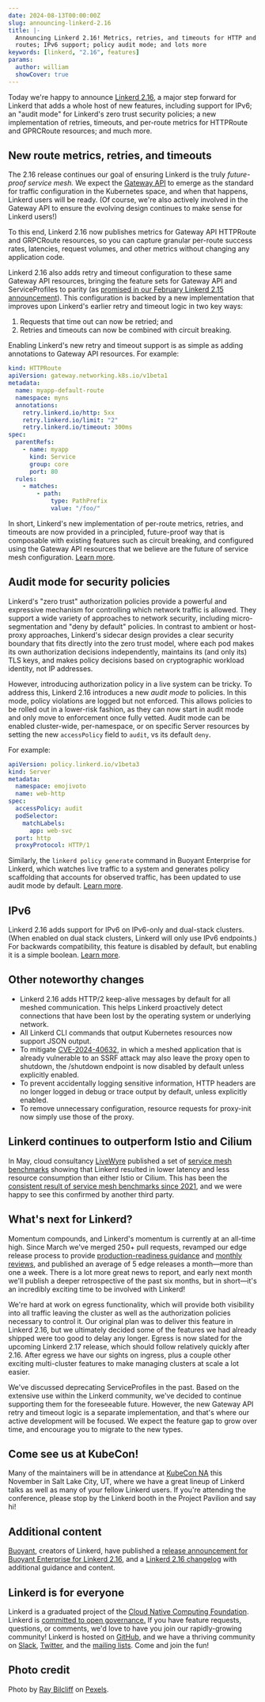 ```yaml
---
date: 2024-08-13T00:00:00Z
slug: announcing-linkerd-2.16
title: |-
  Announcing Linkerd 2.16! Metrics, retries, and timeouts for HTTP and gRPC
  routes; IPv6 support; policy audit mode; and lots more
keywords: [linkerd, "2.16", features]
params:
  author: william
  showCover: true
---
```


Today we're happy to announce [Linkerd 2.16](/releases/#linkerd-216), a major
step forward for Linkerd that adds a whole host of new features, including
support for IPv6; an "audit mode" for Linkerd's zero trust security policies; a
new implementation of retries, timeouts, and per-route metrics for HTTPRoute and
GPRCRoute resources; and much more.

## New route metrics, retries, and timeouts

The 2.16 release continues our goal of ensuring Linkerd is the truly
_future-proof service mesh._ We expect the
[Gateway API](https://gateway-api.sigs.k8s.io/) to emerge as the standard for
traffic configuration in the Kubernetes space, and when that happens, Linkerd
users will be ready. (Of course, we're also actively involved in the Gateway API
to ensure the evolving design continues to make sense for Linkerd users!)

To this end, Linkerd 2.16 now publishes metrics for Gateway API HTTPRoute and
GRPCRoute resources, so you can capture granular per-route success rates,
latencies, request volumes, and other metrics without changing any application
code.

Linkerd 2.16 also adds retry and timeout configuration to these same Gateway API
resources, bringing the feature sets for Gateway API and ServiceProfiles to
parity (as
[promised in our February Linkerd 2.15 announcement](https://linkerd.io/blog/announcing-linkerd-2.15/)).
This configuration is backed by a new implementation that improves upon
Linkerd's earlier retry and timeout logic in two key ways:

1. Requests that time out can now be retried; and
2. Retries and timeouts can now be combined with circuit breaking.

Enabling Linkerd's new retry and timeout support is as simple as adding
annotations to Gateway API resources. For example:

```yaml
kind: HTTPRoute
apiVersion: gateway.networking.k8s.io/v1beta1
metadata:
  name: myapp-default-route
  namespace: myns
  annotations:
    retry.linkerd.io/http: 5xx
    retry.linkerd.io/limit: "2"
    retry.linkerd.io/timeout: 300ms
spec:
  parentRefs:
    - name: myapp
      kind: Service
      group: core
      port: 80
  rules:
    - matches:
        - path:
            type: PathPrefix
            value: "/foo/"
```

In short, Linkerd's new implementation of per-route metrics, retries, and
timeouts are now provided in a principled, future-proof way that is composable
with existing features such as circuit breaking, and configured using the
Gateway API resources that we believe are the future of service mesh
configuration.
[Learn more](https://linkerd.io/2/features/retries-and-timeouts/).

## Audit mode for security policies

Linkerd's "zero trust" authorization policies provide a powerful and expressive
mechanism for controlling which network traffic is allowed. They support a wide
variety of approaches to network security, including micro-segmentation and
"deny by default" policies. In contrast to ambient or host-proxy approaches,
Linkerd's sidecar design provides a clear security boundary that fits directly
into the zero trust model, where each pod makes its own authorization decisions
independently, maintains its (and only its) TLS keys, and makes policy decisions
based on cryptographic workload identity, not IP addresses.

However, introducing authorization policy in a live system can be tricky. To
address this, Linkerd 2.16 introduces a new _audit mode_ to policies. In this
mode, policy violations are logged but not enforced. This allows policies to be
rolled out in a lower-risk fashion, as they can now start in audit mode and only
move to enforcement once fully vetted. Audit mode can be enabled cluster-wide,
per-namespace, or on specific Server resources by setting the new `accessPolicy`
field to `audit`, vs its default `deny`.

For example:

```yaml
apiVersion: policy.linkerd.io/v1beta3
kind: Server
metadata:
  namespace: emojivoto
  name: web-http
spec:
  accessPolicy: audit
  podSelector:
    matchLabels:
      app: web-svc
  port: http
  proxyProtocol: HTTP/1
```

Similarly, the `linkerd policy generate` command in Buoyant Enterprise for
Linkerd, which watches live traffic to a system and generates policy scaffolding
that accounts for observed traffic, has been updated to use audit mode by
default.
[Learn more](https://docs.buoyant.io/buoyant-enterprise-linkerd/latest/tasks/generating-policy/).

## IPv6

Linkerd 2.16 adds support for IPv6 on IPv6-only and dual-stack clusters. (When
enabled on dual stack clusters, Linkerd will only use IPv6 endpoints.) For
backwards compatibility, this feature is disabled by default, but enabling it is
a simple boolean. [Learn more](https://linkerd.io/2/features/ipv6/).

## Other noteworthy changes

- Linkerd 2.16 adds HTTP/2 keep-alive messages by default for all meshed
  communication. This helps Linkerd proactively detect connections that have
  been lost by the operating system or underlying network.
- All Linkerd CLI commands that output Kubernetes resources now support JSON
  output.
- To mitigate [CVE-2024-40632](https://nvd.nist.gov/vuln/detail/CVE-2024-40632),
  in which a meshed application that is already vulnerable to an SSRF attack may
  also leave the proxy open to shutdown, the /shutdown endpoint is now disabled
  by default unless explicitly enabled.
- To prevent accidentally logging sensitive information, HTTP headers are no
  longer logged in debug or trace output by default, unless explicitly enabled.
- To remove unnecessary configuration, resource requests for proxy-init now
  simply use those of the proxy.

## Linkerd continues to outperform Istio and Cilium

In May, cloud consultancy [LiveWyre](https://livewyer.io/) published a set of
[service mesh benchmarks](https://livewyer.io/blog/2024/05/08/comparison-of-service-meshes/)
showing that Linkerd resulted in lower latency and less resource consumption
than either Istio or Cilium. This has been the
[consistent result of service mesh benchmarks since 2021](https://linkerd.io/2021/05/27/linkerd-vs-istio-benchmarks/),
and we were happy to see this confirmed by another third party.

## What's next for Linkerd?

Momentum compounds, and Linkerd's momentum is currently at an all-time high.
Since March we've merged 250+ pull requests, revamped our edge release process
to provide
[production-readiness guidance](https://github.com/linkerd/linkerd2/releases)
and
[monthly reviews](https://linkerd.io/2024/08/05/linkerd-edge-release-roundup/),
and published an average of 5 edge releases a month—more than one a week. There
is a lot more great news to report, and early next month we'll publish a deeper
retrospective of the past six months, but in short—it's an incredibly exciting
time to be involved with Linkerd!

We're hard at work on egress functionality, which will provide both visibility
into all traffic leaving the cluster as well as the authorization policies
necessary to control it. Our original plan was to deliver this feature in
Linkerd 2.16, but we ultimately decided some of the features we had already
shipped were too good to delay any longer. Egress is now slated for the upcoming
Linkerd 2.17 release, which should follow relatively quickly after 2.16. After
egress we have our sights on ingress, plus a couple other exciting multi-cluster
features to make managing clusters at scale a lot easier.

We've discussed deprecating ServiceProfiles in the past. Based on the extensive
use within the Linkerd community, we've decided to continue supporting them for
the foreseeable future. However, the new Gateway API retry and timeout logic is
a separate implementation, and that's where our active development will be
focused. We expect the feature gap to grow over time, and encourage you to
migrate to the new types.

## Come see us at KubeCon!

Many of the maintainers will be in attendance at
[KubeCon NA](https://events.linuxfoundation.org/kubecon-cloudnativecon-north-america/)
this November in Salt Lake City, UT, where we have a great lineup of Linkerd
talks as well as many of your fellow Linkerd users. If you're attending the
conference, please stop by the Linkerd booth in the Project Pavilion and say hi!

## Additional content

[Buoyant](https://buoyant.io/), creators of Linkerd, have published a
[release announcement for Buoyant Enterprise for Linkerd 2.16](https://buoyant.io/blog/announcing-linkerd-2-16-ipv6-gateway-api-parity-audit-mode),
and a
[Linkerd 2.16 changelog](https://docs.buoyant.io/release-notes/buoyant-enterprise-linkerd/enterprise-2.16.0/)
with additional guidance and content.

## Linkerd is for everyone

Linkerd is a graduated project of the
[Cloud Native Computing Foundation](https://cncf.io/). Linkerd is
[committed to open governance.](/2019/10/03/linkerds-commitment-to-open-governance/)
If you have feature requests, questions, or comments, we'd love to have you join
our rapidly-growing community! Linkerd is hosted on
[GitHub](https://github.com/linkerd/), and we have a thriving community on
[Slack](https://slack.linkerd.io/), [Twitter](https://twitter.com/linkerd), and
the [mailing lists](/community/get-involved/). Come and join the fun!

## Photo credit

Photo by [Ray Bilcliff](https://www.pexels.com/photo/crashing-waves-1494707/) on
[Pexels](https://pexels.com/).
